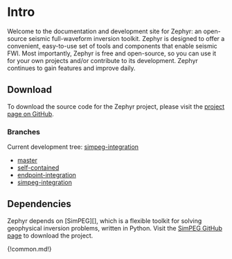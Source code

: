 # Intro

Welcome to the documentation and development site for Zephyr: an open-source seismic full-waveform inversion toolkit. Zephyr is designed to offer a convenient, easy-to-use set of tools and components that enable seismic FWI. Most importantly, Zephyr is free and open-source, so you can use it for your own projects and/or contribute to its development. Zephyr continues to gain features and improve daily.

## Download

To download the source code for the Zephyr project, please visit the [project page on GitHub](https://github.com/bsmithyman/zephyr).

### Branches

Current development tree: [simpeg-integration](https://github.com/bsmithyman/zephyr/tree/simpeg-integration)

- [master](https://github.com/bsmithyman/zephyr)
- [self-contained](https://github.com/bsmithyman/zephyr/tree/self-contained)
- [endpoint-integration](https://github.com/bsmithyman/zephyr/tree/endpoint-integration)
- [simpeg-integration](https://github.com/bsmithyman/zephyr/tree/simpeg-integration)

## Dependencies

Zephyr depends on [SimPEG][], which is a flexible toolkit for solving geophysical inversion problems, written in Python. Visit the [SimPEG GitHub page](https://github.com/simpeg/simpeg) to download the project.

{!common.md!}